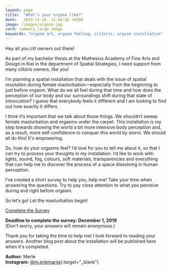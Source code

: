 ```yaml
---
layout: page
title:  "What's your orgasm like?"
date:   2019-11-18  11:44:42 +0200
image: /images/orgasm.jpg
card: summary_large_image
keywords: "orgasm art, orgasm feeling, clitoris, orgasm installation"
---
```

Hey all you clit owners out there! 

As part of my bachelor thesis at the Muthesius Academy of Fine Arts and Design in Kiel in the department of Spatial Strategies, I need support from many clitoris owners, like you!

I’m planning a spatial installation that deals with the issue of spatial resolution during female masturbation—especially from the beginning to just before orgasm. What do we all feel during that time and how does the perception of our body and our surroundings shift during that state of intoxication? I guess that everybody feels it different and I am looking to find out how exactly it differs. 

I think it‘s important that we talk about those things. We shouldn‘t sweep female masturbation and orgasms under the carpet. This installation is my step towards showing the world a bit more intensive body perception and, as a result, more self-confidence to conquer this world by storm. We should all do this! It's empowering.

So, how do your orgasms feel? I‘d love for you to tell me about it, so that I can try to process your thoughts in my installation. I‘d like to work with lights, sound, fog, colours, soft materials, transparencies and everything that can help me to discover the process of a space dissolving in human perception. 

I’ve created a short survey to help you, help me! Take your time when answering the questions. Try to pay close attention to what you perceive during and right before orgasm. 

So let‘s go! Let the masturbation begin!

<a target="_blank" href="https://www.surveymonkey.de/r/3MF6JZP" class="button special">Complete the Survey</a>

**Deadline to complete the survey: December 1, 2019**  
(Don't worry, your answers will remain anonymous.)

Thank you for taking the time to help me! I look forward to reading your answers. Another blog post about the installation will be published here when it's completed.

**Author:** Merle  
**Instagram:** [@m.erlemariie](http://instagram.com/m.erlemariie){:target="_blank"}
